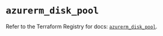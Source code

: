 # `azurerm_disk_pool`

Refer to the Terraform Registry for docs: [`azurerm_disk_pool`](https://registry.terraform.io/providers/hashicorp/azurerm/3.102.0/docs/resources/disk_pool).
